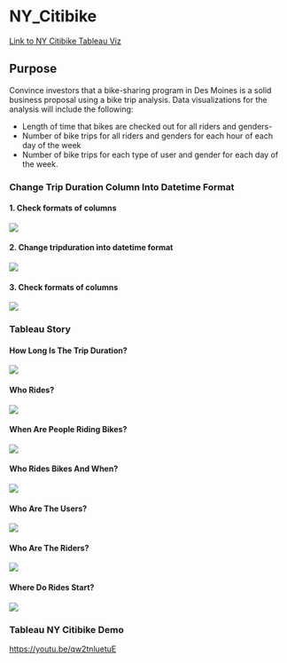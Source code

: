 # NY_Citibike
[Link to NY Citibike Tableau Viz](https://public.tableau.com/views/CitiBikeChallenge_16644245015620/CitiBike_Challenge?:language=en-US&:display_count=n&:origin=viz_share_link)

## Purpose
Convince investors that a bike-sharing program in Des Moines is a solid business proposal using a bike trip analysis.
Data visualizations for the analysis will include the following:
- Length of time that bikes are checked out for all riders and genders- 
- Number of bike trips for all riders and genders for each hour of each day of the week
- Number of bike trips for each type of user and gender for each day of the week.

### Change Trip Duration Column Into Datetime Format
#### 1. Check formats of columns
![](./Images/InfoCheck1.png)

#### 2. Change tripduration into datetime format
![](./Images/ConvertandShowTable.png)

#### 3. Check formats of columns
![](./Images/InfoCheck2.png)

### Tableau Story
#### How Long Is The Trip Duration?
![](./Images/TripDurationLength.png)

#### Who Rides?
![](./Images/WhoRides.png)

#### When Are People Riding Bikes?
![](./Images/WhenPeopleRide.png)

#### Who Rides Bikes And When?
![](./Images/WhoRidesAndWhen.png)

#### Who Are The Users?
![](./Images/WhoSubscribe.png)

#### Who Are The Riders?
![](./Images/TypesofUsers.png)

#### Where Do Rides Start?
![](./Images/WhereRidesStart.png)

### Tableau NY Citibike Demo
https://youtu.be/qw2tnluetuE
